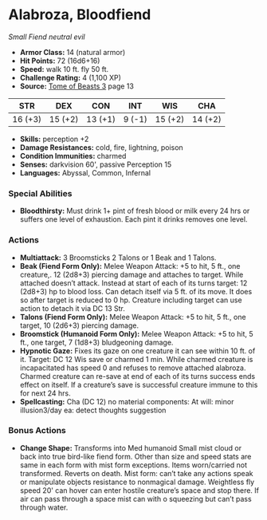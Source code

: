 # Alabroza, Bloodfiend

*Small* *Fiend* *neutral evil*

- **Armor Class:** 14 (natural armor)
- **Hit Points:** 72 (16d6+16)
- **Speed:** walk 10 ft. fly 50 ft.
- **Challenge Rating:** 4 (1,100 XP)
- **Source:** [Tome of Beasts 3](https://koboldpress.com/kpstore/product/tome-of-beasts-3-for-5th-edition/) page 13

| STR | DEX | CON | INT | WIS | CHA |
| --- | --- | --- | --- | --- | --- |
| 16 (+3) | 15 (+2) | 13 (+1) | 9 (-1) | 15 (+2) | 14 (+2) |

- **Skills:** perception +2
- **Damage Resistances:** cold, fire, lightning, poison
- **Condition Immunities:** charmed
- **Senses:** darkvision 60', passive Perception 15
- **Languages:** Abyssal, Common, Infernal
### Special Abilities
- **Bloodthirsty:** Must drink 1+ pint of fresh blood or milk every 24 hrs or suffers one level of exhaustion. Each pint it drinks removes one level.
### Actions
- **Multiattack:** 3 Broomsticks 2 Talons or 1 Beak and 1 Talons.
- **Beak (Fiend Form Only):** Melee Weapon Attack: +5 to hit, 5 ft., one creature,. 12 (2d8+3) piercing damage and attaches to target. While attached doesn’t attack. Instead at start of each of its turns target: 12 (2d8+3) hp to blood loss. Can detach itself via 5 ft. of its move. It does so after target is reduced to 0 hp. Creature including target can use action to detach it via DC 13 Str.
- **Talons (Fiend Form Only):** Melee Weapon Attack: +5 to hit, 5 ft., one target, 10 (2d6+3) piercing damage.
- **Broomstick (Humanoid Form Only):** Melee Weapon Attack: +5 to hit, 5 ft., one target, 7 (1d8+3) bludgeoning damage.
- **Hypnotic Gaze:** Fixes its gaze on one creature it can see within 10 ft. of it. Target: DC 12 Wis save or charmed 1 min. While charmed creature is incapacitated has speed 0 and refuses to remove attached alabroza. Charmed creature can re-save at end of each of its turns success ends effect on itself. If a creature’s save is successful creature immune to this for next 24 hrs.
- **Spellcasting:** Cha (DC 12) no material components: At will: minor illusion3/day ea: detect thoughts suggestion
### Bonus Actions
- **Change Shape:** Transforms into Med humanoid Small mist cloud or back into true bird-like fiend form. Other than size and speed stats are same in each form with mist form exceptions. Items worn/carried not transformed. Reverts on death. Mist form: can’t take any actions speak or manipulate objects resistance to nonmagical damage. Weightless fly speed 20' can hover can enter hostile creature’s space and stop there. If air can pass through a space mist can with o squeezing but can’t pass through water.


